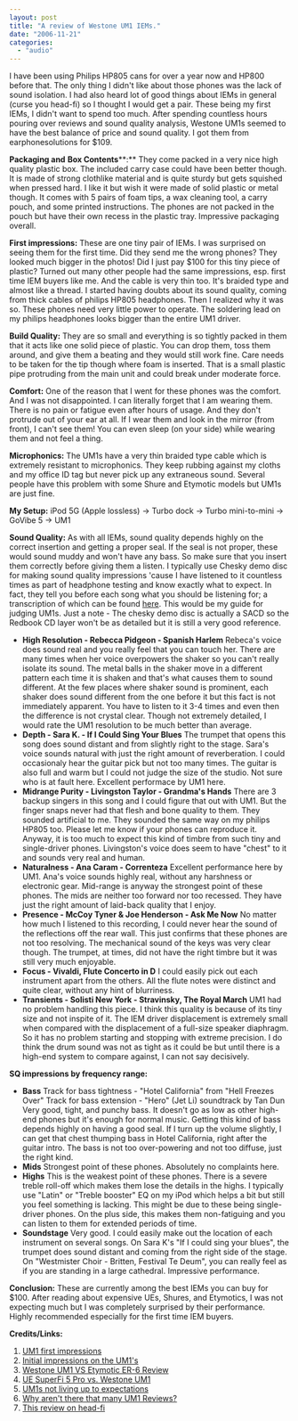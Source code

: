 ```yaml
---
layout: post
title: "A review of Westone UM1 IEMs."
date: "2006-11-21"
categories: 
  - "audio"
---
```


I have been using Philips HP805 cans for over a year now and HP800 before that. The only thing I didn't like about those phones was the lack of sound isolation. I had also heard lot of good things about IEMs in general (curse you head-fi) so I thought I would get a pair. These being my first IEMs, I didn't want to spend too much. After spending countless hours pouring over reviews and sound quality analysis, Westone UM1s seemed to have the best balance of price and sound quality. I got them from earphonesolutions for $109.

**Packaging and** **Box Contents****:** They come packed in a very nice high quality plastic box. The included carry case could have been better though. It is made of strong clothlike material and is quite sturdy but gets squished when pressed hard. I like it but wish it were made of solid plastic or metal though. It comes with 5 pairs of foam tips, a wax cleaning tool, a carry pouch, and some printed instructions. The phones are not packed in the pouch but have their own recess in the plastic tray. Impressive packaging overall.

**First impressions:** These are one tiny pair of IEMs. I was surprised on seeing them for the first time. Did they send me the wrong phones? They looked much bigger in the photos! Did I just pay $100 for this tiny piece of plastic? Turned out many other people had the same impressions, esp. first time IEM buyers like me. And the cable is very thin too. It's braided type and almost like a thread. I started having doubts about its sound quality, coming from thick cables of philips HP805 headphones. Then I realized why it was so. These phones need very little power to operate. The soldering lead on my philips headphones looks bigger than the entire UM1 driver.

**Build Quality:** They are so small and everything is so tightly packed in them that it acts like one solid piece of plastic. You can drop them, toss them around, and give them a beating and they would still work fine. Care needs to be taken for the tip though where foam is inserted. That is a small plastic pipe protruding from the main unit and could break under moderate force.

**Comfort:** One of the reason that I went for these phones was the comfort. And I was not disappointed. I can literally forget that I am wearing them. There is no pain or fatigue even after hours of usage. And they don't protrude out of your ear at all. If I wear them and look in the mirror (from front), I can't see them! You can even sleep (on your side) while wearing them and not feel a thing.

**Microphonics:** The UM1s have a very thin braided type cable which is extremely resistant to microphonics. They keep rubbing against my cloths and my office ID tag but never pick up any extraneous sound. Several people have this problem with some Shure and Etymotic models but UM1s are just fine.

**My Setup:** iPod 5G (Apple lossless) -> Turbo dock -> Turbo mini-to-mini -> GoVibe 5 -> UM1

**Sound Quality:** As with all IEMs, sound quality depends highly on the correct insertion and getting a proper seal. If the seal is not proper, these would sound muddy and won't have any bass. So make sure that you insert them correctly before giving them a listen. I typically use Chesky demo disc for making sound quality impressions 'cause I have listened to it countless times as part of headphone testing and know exactly what to expect. In fact, they tell you before each song what you should be listening for; a transcription of which can be found [here](http://www.fix-it.org/forums/showthread.php?t=1699). This would be my guide for judging UM1s. Just a note - The chesky demo disc is actually a SACD so the Redbook CD layer won't be as detailed but it is still a very good reference.

- **High Resolution - Rebecca Pidgeon - Spanish Harlem** Rebeca's voice does sound real and you really feel that you can touch her. There are many times when her voice overpowers the shaker so you can't really isolate its sound. The metal balls in the shaker move in a different pattern each time it is shaken and that's what causes them to sound different. At the few places where shaker sound is prominent, each shaker does sound different from the one before it but this fact is not immediately apparent. You have to listen to it 3-4 times and even then the difference is not crystal clear. Though not extremely detailed, I would rate the UM1 resolution to be much better than average.
- **Depth - Sara K. - If I Could Sing Your Blues** The trumpet that opens this song does sound distant and from slightly right to the stage. Sara's voice sounds natural with just the right amount of reverberation. I could occasionaly hear the guitar pick but not too many times. The guitar is also full and warm but I could not judge the size of the studio. Not sure who is at fault here. Excellent performace by UM1 here.
- **Midrange Purity - Livingston Taylor - Grandma's Hands** There are 3 backup singers in this song and I could figure that out with UM1. But the finger snaps never had that flesh and bone quality to them. They sounded artificial to me. They sounded the same way on my philips HP805 too. Please let me know if your phones can reproduce it. Anyway, it is too much to expect this kind of timbre from such tiny and single-driver phones. Livingston's voice does seem to have "chest" to it and sounds very real and human.
- **Naturalness - Ana Caram - Correnteza** Excellent performance here by UM1. Ana's voice sounds highly real, without any harshness or electronic gear. Mid-range is anyway the strongest point of these phones. The mids are neither too forward nor too recessed. They have just the right amount of laid-back quality that I enjoy.
- **Presence - McCoy Tyner & Joe Henderson - Ask Me Now** No matter how much I listened to this recording, I could never hear the sound of the reflections off the rear wall. This just confirms that these phones are not too resolving. The mechanical sound of the keys was very clear though. The trumpet, at times, did not have the right timbre but it was still very much enjoyable.
- **Focus - Vivaldi, Flute Concerto in D** I could easily pick out each instrument apart from the others. All the flute notes were distinct and quite clear, without any hint of blurriness.
- **Transients - Solisti New York - Stravinsky, The Royal March** UM1 had no problem handling this piece. I think this quality is because of its tiny size and not inspite of it. The IEM driver displacement is extremely small when compared with the displacement of a full-size speaker diaphragm. So it has no problem starting and stopping with extreme precision. I do think the drum sound was not as tight as it could be but until there is a high-end system to compare against, I can not say decisively.

**SQ impressions by frequency range:**

- **Bass** Track for bass tightness - "Hotel California" from "Hell Freezes Over" Track for bass extension - "Hero" (Jet Li) soundtrack by Tan Dun Very good, tight, and punchy bass. It doesn't go as low as other high-end phones but it's enough for normal music. Getting this kind of bass depends highly on having a good seal. If I turn up the volume slightly, I can get that chest thumping bass in Hotel California, right after the guitar intro. The bass is not too over-powering and not too diffuse, just the right kind.
- **Mids** Strongest point of these phones. Absolutely no complaints here.
- **Highs** This is the weakest point of these phones. There is a severe treble roll-off which makes them lose the details in the highs. I typically use "Latin" or "Treble booster" EQ on my iPod which helps a bit but still you feel something is lacking. This might be due to these being single-driver phones. On the plus side, this makes them non-fatiguing and you can listen to them for extended periods of time.
- **Soundstage** Very good. I could easily make out the location of each instrument on several songs. On Sara K's "If I could sing your blues", the trumpet does sound distant and coming from the right side of the stage. On "Westmister Choir - Britten, Festival Te Deum", you can really feel as if you are standing in a large cathedral. Impressive performance.

**Conclusion:** These are currently among the best IEMs you can buy for $100. After reading about expensive UEs, Shures, and Etymotics, I was not expecting much but I was completely surprised by their performance. Highly recommended especially for the first time IEM buyers.

**Credits/Links:**

1. [UM1 first impressions](http://www6.head-fi.org/forums/showthread.php?t=170241)
2. [Initial impressions on the UM1's](http://www6.head-fi.org/forums/showthread.php?t=142793)
3. [Westone UM1 VS Etymotic ER-6 Review](http://www6.head-fi.org/forums/showthread.php?t=112657)
4. [UE SuperFi 5 Pro vs. Westone UM1](http://www6.head-fi.org/forums/showthread.php?t=166809)
5. [UM1s not living up to expectations](http://www6.head-fi.org/forums/showthread.php?t=174585)
6. [Why aren't there that many UM1 Reviews?](http://www6.head-fi.org/forums/showthread.php?t=150057)
7. [This review on head-fi](http://www6.head-fi.org/forums/showthread.php?t=209699)[](http://www6.head-fi.org/forums/showthread.php?t=142793)
